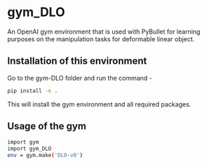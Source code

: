 # gym_DLO
An OpenAI gym environment that is used with PyBullet for learning purposes on the manipulation tasks for deformable linear object.

## Installation of this environment
Go to the gym-DLO folder and run the command -

```bash
pip install -e .
```

This will install the gym environment and all required packages.

## Usage of the gym
```bash
import gym
import gym_DLO
env = gym.make('DLO-v0')
```

